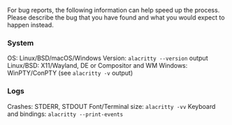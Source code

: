 For bug reports, the following information can help speed up the process. Please
describe the bug that you have found and what you would expect to happen
instead.

### System

OS: Linux/BSD/macOS/Windows
Version: `alacritty --version` output
Linux/BSD: X11/Wayland, DE or Compositor and WM
Windows: WinPTY/ConPTY (see `alacritty -v` output)

### Logs

Crashes: STDERR, STDOUT
Font/Terminal size: `alacritty -vv`
Keyboard and bindings: `alacritty --print-events`

